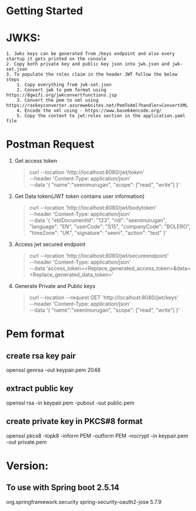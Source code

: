 # Getting Started

# JWKS:

    1. Jwks keys can be generated from /keys endpoint and also every startup it gets printed on the console
    2. Copy both private key and public key json into jwk.json and jwk-set.json
    3. To populate the roles claim in the header JWT follow the below steps
        1. Copy everything from jwk-set.json
        2. Convert jwk to pem format using https://8gwifi.org/jwkconvertfunctions.jsp
        3. Convert the pem to xml using https://raskeyconverter.azurewebsites.net/PemToXml?handler=ConvertXML
        4. Encode the xml using - https://www.base64encode.org/
        5. Copy the content to jwt:roles section in the application.yaml file 

# Postman Request

1. Get access token
    > curl --location 'http://localhost:8080/jwt/token' \
   --header 'Content-Type: application/json' \
   --data '{
   "name":"seenimurugan",
   "scope": ["read", "write"]
   }'
2. Get Data token(JWT token contains user information)
    > curl --location 'http://localhost:8080/jwt/bodytoken' \
   --header 'Content-Type: application/json' \
   --data '{
   "eblDocumentId": "123",
   "rid": "seenimurugan",
   "language": "EN",
   "userCode": "S15",
   "companyCode": "BOLERO",
   "timeZone": "UK",
   "signature": "seeni",
   "action": "test"
   }'
3. Access jwt secured endpoint

    > curl --location 'http://localhost:8080/jwt/secureendpoint' \
   --header 'Content-Type: application/json' \
   --data 'access_token=<Replace_generated_access_token>&data=<Replace_generated_data_token>'

4. Generate Private and Public keys
   
   > curl --location --request GET 'http://localhost:8080/jwt/keys' \
   --header 'Content-Type: application/json' \
   --data '{
   "name":"seenimurugan",
   "scope": ["read", "write"]
   }'

# Pem format

## create rsa key pair
openssl genrsa -out keypair.pem 2048

## extract public key
openssl rsa -in keypair.pem -pubout -out public.pem

## create private key in PKCS#8 format
openssl pkcs8 -topk8 -inform PEM -outform PEM -nocrypt -in keypair.pem -out private.pem

# Version:
## To use with Spring boot 2.5.14
<dependency>
    <groupId>org.springframework.security</groupId>
    <artifactId>spring-security-oauth2-jose</artifactId>
    <version>5.7.9</version>
</dependency>

